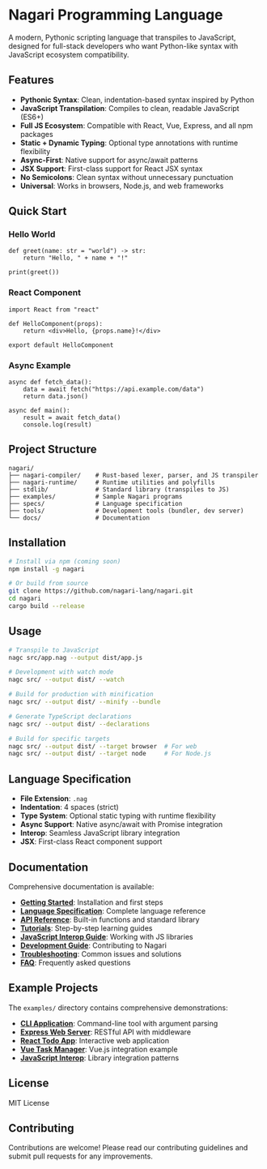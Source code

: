 # Nagari Programming Language

A modern, Pythonic scripting language that transpiles to JavaScript, designed for full-stack developers who want Python-like syntax with JavaScript ecosystem compatibility.

## Features

- **Pythonic Syntax**: Clean, indentation-based syntax inspired by Python
- **JavaScript Transpilation**: Compiles to clean, readable JavaScript (ES6+)
- **Full JS Ecosystem**: Compatible with React, Vue, Express, and all npm packages
- **Static + Dynamic Typing**: Optional type annotations with runtime flexibility
- **Async-First**: Native support for async/await patterns
- **JSX Support**: First-class support for React JSX syntax
- **No Semicolons**: Clean syntax without unnecessary punctuation
- **Universal**: Works in browsers, Node.js, and web frameworks

## Quick Start

### Hello World

```nag
def greet(name: str = "world") -> str:
    return "Hello, " + name + "!"

print(greet())
```

### React Component

```nag
import React from "react"

def HelloComponent(props):
    return <div>Hello, {props.name}!</div>

export default HelloComponent
```

### Async Example

```nag
async def fetch_data():
    data = await fetch("https://api.example.com/data")
    return data.json()

async def main():
    result = await fetch_data()
    console.log(result)
```

## Project Structure

```text
nagari/
├── nagari-compiler/    # Rust-based lexer, parser, and JS transpiler
├── nagari-runtime/     # Runtime utilities and polyfills
├── stdlib/             # Standard library (transpiles to JS)
├── examples/           # Sample Nagari programs
├── specs/              # Language specification
├── tools/              # Development tools (bundler, dev server)
└── docs/               # Documentation
```

## Installation

```bash
# Install via npm (coming soon)
npm install -g nagari

# Or build from source
git clone https://github.com/nagari-lang/nagari.git
cd nagari
cargo build --release
```

## Usage

```bash
# Transpile to JavaScript
nagc src/app.nag --output dist/app.js

# Development with watch mode
nagc src/ --output dist/ --watch

# Build for production with minification
nagc src/ --output dist/ --minify --bundle

# Generate TypeScript declarations
nagc src/ --output dist/ --declarations

# Build for specific targets
nagc src/ --output dist/ --target browser  # For web
nagc src/ --output dist/ --target node     # For Node.js
```

## Language Specification

- **File Extension**: `.nag`
- **Indentation**: 4 spaces (strict)
- **Type System**: Optional static typing with runtime flexibility
- **Async Support**: Native async/await with Promise integration
- **Interop**: Seamless JavaScript library integration
- **JSX**: First-class React component support

## Documentation

Comprehensive documentation is available:

- **[Getting Started](docs/getting-started.md)**: Installation and first steps
- **[Language Specification](specs/language-spec.md)**: Complete language reference
- **[API Reference](docs/api-reference.md)**: Built-in functions and standard library
- **[Tutorials](docs/tutorials.md)**: Step-by-step learning guides
- **[JavaScript Interop Guide](docs/interop-guide.md)**: Working with JS libraries
- **[Development Guide](docs/development-guide.md)**: Contributing to Nagari
- **[Troubleshooting](docs/troubleshooting.md)**: Common issues and solutions
- **[FAQ](docs/faq.md)**: Frequently asked questions

## Example Projects

The `examples/` directory contains comprehensive demonstrations:

- **[CLI Application](examples/cli_demo.nag)**: Command-line tool with argument parsing
- **[Express Web Server](examples/web_server.nag)**: RESTful API with middleware
- **[React Todo App](examples/react_todo_app.nag)**: Interactive web application
- **[Vue Task Manager](examples/vue_task_app.nag)**: Vue.js integration example
- **[JavaScript Interop](examples/js_interop_demo.nag)**: Library integration patterns

## License

MIT License

## Contributing

Contributions are welcome! Please read our contributing guidelines and submit pull requests for any improvements.

